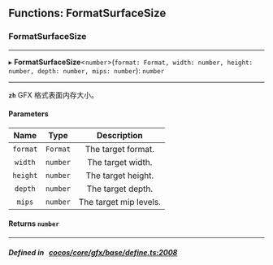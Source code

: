 ## Functions: FormatSurfaceSize

### FormatSurfaceSize


___
▸ **FormatSurfaceSize**<`number`\>(`format: Format, width: number, height: number, depth: number, mips: number`): `number`
___


**`zh`** GFX 格式表面内存大小。



#### Parameters

| Name | Type | Description |
| :------: | :------: | :------: |
| `format` | `Format` | The target format.  |
| `width` | `number` | The target width.  |
| `height` | `number` | The target height.  |
| `depth` | `number` | The target depth.  |
| `mips` | `number` | The target mip levels.  |

#### Returns `number` 
___


##### Defined in &nbsp;   [cocos/core/gfx/base/define.ts:2008](https://github.com/cocos-creator/engine/blob/c7bf6b8a9/cocos/core/gfx/base/define.ts#L2008)&nbsp;
